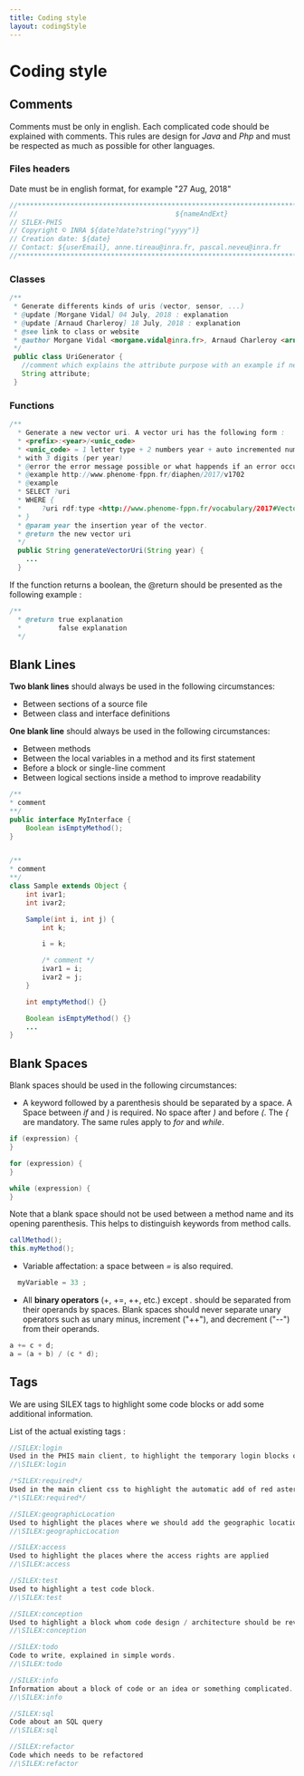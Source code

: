 ```yaml
---
title: Coding style
layout: codingStyle
---
```

# Coding style

## Comments

Comments must be only in english. Each complicated code should be explained with comments. This rules are design for *Java* and *Php* and must be respected as much as possible for other languages.

### Files headers

Date must be in english format, for example "27 Aug, 2018"

```java
//******************************************************************************
//                                       ${nameAndExt}
// SILEX-PHIS
// Copyright © INRA ${date?date?string("yyyy")}
// Creation date: ${date}
// Contact: ${userEmail}, anne.tireau@inra.fr, pascal.neveu@inra.fr
//******************************************************************************
```
### Classes

```java
/**
 * Generate differents kinds of uris (vector, sensor, ...)
 * @update [Morgane Vidal] 04 July, 2018 : explanation
 * @update [Arnaud Charleroy] 18 July, 2018 : explanation
 * @see link to class or website
 * @author Morgane Vidal <morgane.vidal@inra.fr>, Arnaud Charleroy <arnaud.charleroy@inra.fr>
 */
 public class UriGenerator {
   //comment which explains the attribute purpose with an example if needed
   String attribute;
 }
```
### Functions

```java
/**
  * Generate a new vector uri. A vector uri has the following form :
  * <prefix>:<year>/<unic_code>
  * <unic_code> = 1 letter type + 2 numbers year + auto incremented number
  * with 3 digits (per year)
  * @error the error message possible or what happends if an error occured.
  * @example http://www.phenome-fppn.fr/diaphen/2017/v1702
  * @example
  * SELECT ?uri
  * WHERE {
  *     ?uri rdf:type <http://www.phenome-fppn.fr/vocabulary/2017#Vector>   
  * }
  * @param year the insertion year of the vector.
  * @return the new vector uri
  */
  public String generateVectorUri(String year) {
    ...
  }
```

If the function returns a boolean, the @return should be presented as the following example :
```java
/**
  * @return true explanation
  *         false explanation
  */
```

## Blank Lines

**Two blank lines** should always be used in the following circumstances:
* Between sections of a source file
* Between class and interface definitions

**One blank line** should always be used in the following circumstances:
* Between methods
* Between the local variables in a method and its first statement
* Before a block or single-line comment
* Between logical sections inside a method to improve readability

```java
/**
* comment
**/
public interface MyInterface {
    Boolean isEmptyMethod();
}


/**
* comment
**/
class Sample extends Object {
    int ivar1;
    int ivar2;

    Sample(int i, int j) {
        int k;

        i = k;

        /* comment */
        ivar1 = i;
        ivar2 = j;     
    }

    int emptyMethod() {}

    Boolean isEmptyMethod() {}
    ...
}
```


## Blank Spaces

Blank spaces should be used in the following circumstances:
* A keyword followed by a parenthesis should be separated by a space.
A Space between *if* and *)* is required. No space after *)* and before *(*. The *{* are mandatory. The same rules apply to *for* and *while*.

```java
if (expression) {
}

for (expression) {
}

while (expression) {
}
```
Note that a blank space should not be used between a method name and its opening parenthesis. This helps to distinguish keywords from method calls.

```java
callMethod();
this.myMethod();
```

* Variable affectation: a space between *=* is also required.
```java
  myVariable = 33 ;
```

* All **binary operators** (+, +=, ++, etc.) except *.* should be separated from their operands by spaces. Blank spaces should never separate unary operators such as unary minus, increment ("++"), and decrement ("--") from their operands.
```java
a += c + d;
a = (a + b) / (c * d);
```

## Tags

We are using SILEX tags to highlight some code blocks or add some additional information.

List of the actual existing tags :

```java
//SILEX:login
Used in the PHIS main client, to highlight the temporary login blocks of code.
//\SILEX:login

/*SILEX:required*/
Used in the main client css to highlight the automatic add of red asterisk on the required fields of the forms.
/*\SILEX:required*/

//SILEX:geographicLocation
Used to highlight the places where we should add the geographic location.
//\SILEX:geographicLocation

//SILEX:access
Used to highlight the places where the access rights are applied
//\SILEX:access

//SILEX:test
Used to highlight a test code block.
//\SILEX:test

//SILEX:conception
Used to highlight a block whom code design / architecture should be review or add ideas about.
//\SILEX:conception

//SILEX:todo
Code to write, explained in simple words.
//\SILEX:todo

//SILEX:info
Information about a block of code or an idea or something complicated.
//\SILEX:info

//SILEX:sql
Code about an SQL query
//\SILEX:sql

//SILEX:refactor
Code which needs to be refactored
//\SILEX:refactor
```

